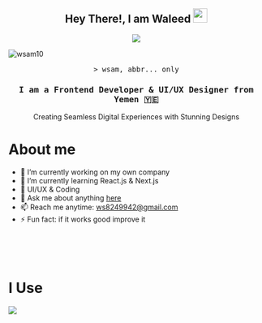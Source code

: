 <!-- Hero Section -->
<h2 align="center">
 Hey There!, I am Waleed
  <img src="https://media.giphy.com/media/hvRJCLFzcasrR4ia7z/giphy.gif" width="28">
</h2>

<p align="center">
  <a href="https://github.com/alsiam"><img src="https://readme-typing-svg.herokuapp.com/?lines=Self%20Taught%20Programmer;Front%20End%20Developer;1.5%2B%20years%20of%20coding%20experience;Always%20learning%20new%20things&center=true&width=380&height=45"></a>
</p>

<p align="left"> <img src="https://komarev.com/ghpvc/?username=wsam10i&label=Profile%20views&color=0e75b6&style=flat" alt="wsam10" /> </p>

<!-- Intro Section -->
<p align="center">
        <samp>&gt; wsam, abbr... only </b>
        </samp>
</p>
<h3 align="center">
      <samp> I am a Frontend Developer & UI/UX Designer from <b>Yemen 🇾🇪 </b> </samp>
</h3>


<p align="center"> 
  Creating Seamless Digital Experiences with Stunning Designs
</p>



<!-- About Section -->
 # About me
 
<p>

- 🔭 I’m currently working on my own company
- 🌱 I’m currently learning React.js & Next.js
- 💛 UI/UX & Coding
- 💬 Ask me about anything [here](https://github.com/wsam10/wsam10/issues)
- 📫 Reach me anytime: ws8249942@gmail.com
- ⚡ Fun fact: if it works good improve it

</p>

<br/>
<br/>
<br/>

# I Use

<p>
  <a href="https://skillicons.dev">
    <img src="https://skillicons.dev/icons?i=html,css,sass,javascript,typescript,tailwind,nodejs,vite,react,nextjs,vue,expressjs,nestjs,astro,prisma,mongodb,figma,xd,postman,vercel,vscode" />
  </a>
</p>


<br/>





